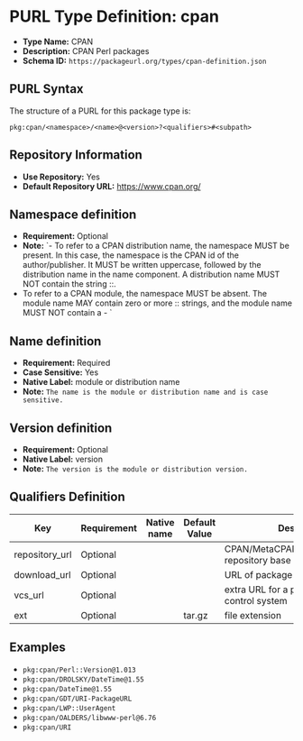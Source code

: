 <!--  NOTE: Auto-generated from the JSON PURL type definition.
Do not manually edit this file. Edit the JSON type definition instead. -->

# PURL Type Definition: cpan

- **Type Name:** CPAN
- **Description:** CPAN Perl packages
- **Schema ID:** `https://packageurl.org/types/cpan-definition.json`

## PURL Syntax

The structure of a PURL for this package type is:

    pkg:cpan/<namespace>/<name>@<version>?<qualifiers>#<subpath>

## Repository Information

- **Use Repository:** Yes
- **Default Repository URL:** https://www.cpan.org/

## Namespace definition

- **Requirement:** Optional
- **Note:** `- To refer to a CPAN distribution name, the namespace MUST be present. In this case, the namespace is the CPAN id of the author/publisher. It MUST be written uppercase, followed by the distribution name in the name component. A distribution name MUST NOT contain the string ::.
- To refer to a CPAN module, the namespace MUST be absent. The module name MAY contain zero or more :: strings, and the module name MUST NOT contain a -
`

## Name definition

- **Requirement:** Required
- **Case Sensitive:** Yes
- **Native Label:** module or distribution name
- **Note:** `The name is the module or distribution name and is case sensitive.`

## Version definition

- **Requirement:** Optional
- **Native Label:** version
- **Note:** `The version is the module or distribution version.`

## Qualifiers Definition

| Key  | Requirement | Native name | Default Value | Description |
|------|-------------|-------------|---------------|-------------|
| repository_url | Optional |  |  | CPAN/MetaCPAN/BackPAN/DarkPAN repository base URL |
| download_url | Optional |  |  | URL of package or distribution |
| vcs_url | Optional |  |  | extra URL for a package version control system |
| ext | Optional |  | tar.gz | file extension |

## Examples

- `pkg:cpan/Perl::Version@1.013`
- `pkg:cpan/DROLSKY/DateTime@1.55`
- `pkg:cpan/DateTime@1.55`
- `pkg:cpan/GDT/URI-PackageURL`
- `pkg:cpan/LWP::UserAgent`
- `pkg:cpan/OALDERS/libwww-perl@6.76`
- `pkg:cpan/URI`
